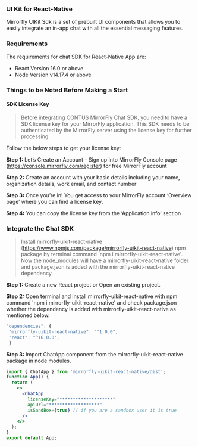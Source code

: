 ### UI Kit for React-Native

Mirrorfly UIKit Sdk is a set of prebuilt UI components that allows you to easily integrate an in-app chat with all the essential messaging features.

### Requirements

The requirements for chat SDK for React-Native App are:

- React Version 16.0 or above
- Node Version v14.17.4 or above

### Things to be Noted Before Making a Start

#### SDK License Key

> Before integrating CONTUS MirrorFly Chat SDK, you need to have a SDK license key for your MirrorFly application. This SDK needs to be authenticated by the MirrorFly server using the license key for further processing.

Follow the below steps to get your license key:

**Step 1:** Let’s Create an Account - Sign up into MirrorFly Console page (https://console.mirrorfly.com/register) for free MirrorFly account

**Step 2:** Create an account with your basic details including your name, organization details, work email, and contact number

**Step 3:** Once you’re in! You get access to your MirrorFly account ‘Overview page’ where you can find a license key.

**Step 4:** You can copy the license key from the ‘Application info’ section

### Integrate the Chat SDK

> Install mirrorfly-uikit-react-native (https://www.npmjs.com/package/mirrorfly-uikit-react-native) npm package by terminal command 'npm i mirrorfly-uikit-react-native'. Now the node_modules will have a mirrorfly-uikit-react-native folder and package.json is added with the mirrorfly-uikit-react-native dependency.

**Step 1:** Create a new React project or Open an existing project.

**Step 2:** Open terminal and install mirrorfly-uikit-react-native with npm command 'npm i mirrorfly-uikit-react-native' and check package.json whether the dependency is added with mirrorfly-uikit-react-native as mentioned below.

```jsx
"dependencies": {
 "mirrorfly-uikit-react-native": "^1.0.0",
 "react": "^16.0.0",
 }
```

**Step 3:** Import ChatApp component from the mirrorfly-uikit-react-native package in node modules.

```jsx
import { ChatApp } from 'mirrorfly-uikit-react-native/dist';
function App() {
  return (
    <>
      <ChatApp
        licenseKey="********************"
        apiUrl="*******************"
        isSandBox={true} // if you are a sandbox user it is true
      />
    </>
  );
}
export default App;
```
